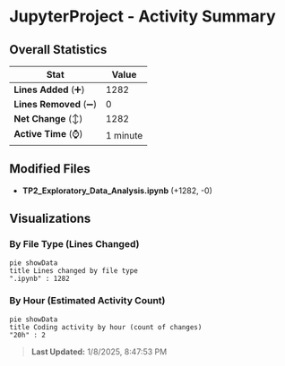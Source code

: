 # JupyterProject - Activity Summary 

## Overall Statistics

| Stat                   | Value                                                             |
| ---------------------- | ----------------------------------------------------------------- |
| **Lines Added** (➕)   | 1282                                          |
| **Lines Removed** (➖) | 0                                        |
| **Net Change** (↕)    | 1282                |
| **Active Time** (⌚)   | 1 minute |


## Modified Files
- **TP2_Exploratory_Data_Analysis.ipynb** (+1282, -0)

## Visualizations

### By File Type (Lines Changed)

```mermaid
pie showData
title Lines changed by file type
".ipynb" : 1282
```

### By Hour (Estimated Activity Count)

```mermaid
pie showData
title Coding activity by hour (count of changes)
"20h" : 2
```


> **Last Updated:** 1/8/2025, 8:47:53 PM